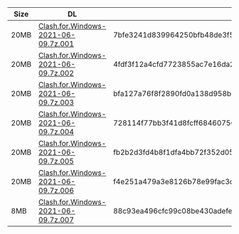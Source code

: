 |    Size   |     DL  | sha512sum |
|  ---  |  ---  |  ---  |
| 20MB | [Clash.for.Windows-2021-06-09.7z.001](https://cdn.jsdelivr.net/gh/appleians/cfw_intel@main/Clash.for.Windows-2021-06-09.7z.001) | 7bfe3241d839964250bfb48de3f53635f569f992db3e426ce5b8ca5eb21e6ac331b465cbf0511c050ce70b7e93d4d77ff7328d49a707ae7a384a2cf08482949e |
| 20MB | [Clash.for.Windows-2021-06-09.7z.002](https://cdn.jsdelivr.net/gh/appleians/cfw_intel@main/Clash.for.Windows-2021-06-09.7z.002) | 4fdf3f12a4cfd7723855ac7e16da21c15d9334210660e022f6bd44a5ef24f5622ad057c9ea25b46ab64899236b2cb1674f5f548146beb30ea947a2562072bcbb |
| 20MB | [Clash.for.Windows-2021-06-09.7z.003](https://cdn.jsdelivr.net/gh/appleians/cfw_intel@main/Clash.for.Windows-2021-06-09.7z.003) | bfa127a76f8f2890fd0a138d958b6030be5df86dcfc093d57c988418d1c6bed36ad949c023bdbc27b5032ba3779cad6d9881ede9b6b41042351f228eb5535b3d |
| 20MB | [Clash.for.Windows-2021-06-09.7z.004](https://cdn.jsdelivr.net/gh/appleians/cfw_intel@main/Clash.for.Windows-2021-06-09.7z.004) | 728114f77bb3f41d8fcff68460756bfac68dab9280998e2512cedd235dd1852166cb470f8df8d9236a345fb5947be938bfc6e7495a78856e25d575b1278bd189 |
| 20MB | [Clash.for.Windows-2021-06-09.7z.005](https://cdn.jsdelivr.net/gh/appleians/cfw_intel@main/Clash.for.Windows-2021-06-09.7z.005) | fb2b2d3fd4b8f1dfa4bb72f352d0579f60920c09ad04ea9de50b27a62212743c8a2bc20018cf21a0dced1578d6b4aa606dee1e50ee6734308f94addc2ef50002 |
| 20MB | [Clash.for.Windows-2021-06-09.7z.006](https://cdn.jsdelivr.net/gh/appleians/cfw_intel@main/Clash.for.Windows-2021-06-09.7z.006) | f4e251a479a3e8126b78e99fac3d004b5f7b56f6b72b7a6f10097b8cb6ddd4ef19868f963e5720870bc8fb5694e87633a01b6ed60b787a07f3d413334f546004 |
| 8MB | [Clash.for.Windows-2021-06-09.7z.007](https://cdn.jsdelivr.net/gh/appleians/cfw_intel@main/Clash.for.Windows-2021-06-09.7z.007) | 88c93ea496cfc99c08be430adefeff667c1136ce6dcdb3f3ff5926e871c7e088ac53677b86d0afbcc083423ec8bb95086dfedee70f97c2e6ec07ae5ff6a2b115 |
